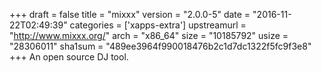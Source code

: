 +++
draft = false
title = "mixxx"
version = "2.0.0-5"
date = "2016-11-22T02:49:39"
categories = ['xapps-extra']
upstreamurl = "http://www.mixxx.org/"
arch = "x86_64"
size = "10185792"
usize = "28306011"
sha1sum = "489ee3964f990018476b2c1d7dc1322f5fc9f3e8"
+++
An open source DJ tool.